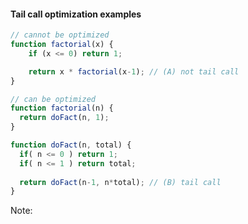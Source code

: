 #### Tail call optimization examples

```js
// cannot be optimized
function factorial(x) {
    if (x <= 0) return 1;

    return x * factorial(x-1); // (A) not tail call
}
```
```js
// can be optimized
function factorial(n) {
  return doFact(n, 1);
}

function doFact(n, total) {
  if( n <= 0 ) return 1;
  if( n <= 1 ) return total;
  
  return doFact(n-1, n*total); // (B) tail call
}
``` 

Note: 

